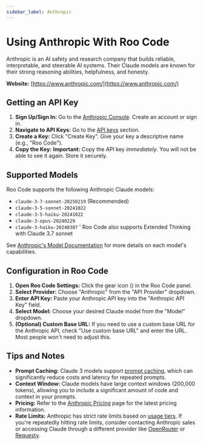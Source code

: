 ```yaml
---
sidebar_label: Anthropic
---
```


# Using Anthropic With Roo Code

Anthropic is an AI safety and research company that builds reliable, interpretable, and steerable AI systems.  Their Claude models are known for their strong reasoning abilities, helpfulness, and honesty.

**Website:** [https://www.anthropic.com/](https://www.anthropic.com/)

## Getting an API Key

1.  **Sign Up/Sign In:** Go to the [Anthropic Console](https://console.anthropic.com/). Create an account or sign in.
2.  **Navigate to API Keys:**  Go to the [API keys](https://console.anthropic.com/settings/keys) section.
3.  **Create a Key:** Click "Create Key". Give your key a descriptive name (e.g., "Roo Code").
4.  **Copy the Key:**  **Important:** Copy the API key *immediately*.  You will not be able to see it again.  Store it securely.

## Supported Models

Roo Code supports the following Anthropic Claude models:

*   `claude-3-7-sonnet-20250219` (Recommended)
*   `claude-3-5-sonnet-20241022`
*	`claude-3-5-haiku-20241022`
*   `claude-3-opus-20240229`
*   `claude-3-haiku-20240307`
'
Roo Code also supports Extended Thinking with Claude 3.7 sonnet 

See [Anthropic's Model Documentation](https://docs.anthropic.com/en/docs/about-claude/models) for more details on each model's capabilities.

## Configuration in Roo Code

1.  **Open Roo Code Settings:** Click the gear icon (<Codicon name="gear" />) in the Roo Code panel.
2.  **Select Provider:** Choose "Anthropic" from the "API Provider" dropdown.
3.  **Enter API Key:** Paste your Anthropic API key into the "Anthropic API Key" field.
4.  **Select Model:** Choose your desired Claude model from the "Model" dropdown.
5.  **(Optional) Custom Base URL:** If you need to use a custom base URL for the Anthropic API, check "Use custom base URL" and enter the URL. Most people won't need to adjust this.

## Tips and Notes

*   **Prompt Caching:** Claude 3 models support [prompt caching](https://docs.anthropic.com/en/docs/build-with-claude/prompt-caching), which can significantly reduce costs and latency for repeated prompts.
*   **Context Window:** Claude models have large context windows (200,000 tokens), allowing you to include a significant amount of code and context in your prompts.
*   **Pricing:** Refer to the [Anthropic Pricing](https://www.anthropic.com/pricing) page for the latest pricing information.
*   **Rate Limits:** Anthropic has strict rate limits based on [usage tiers](https://docs.anthropic.com/en/api/rate-limits#requirements-to-advance-tier). If you're repeatedly hitting rate limits, consider contacting Anthropic sales or accessing Claude through a different provider like [OpenRouter](/providers/openrouter) or [Requesty](/providers/requesty).
